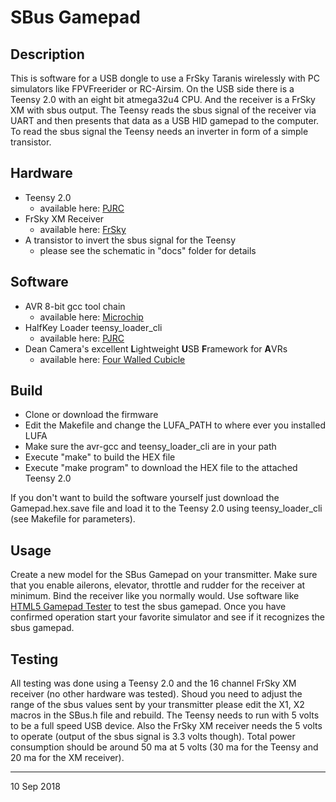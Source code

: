 # SBus Gamepad

## Description
This is software for a USB dongle to use a FrSky Taranis wirelessly with PC simulators like FPVFreerider or RC-Airsim. On the USB side there is a Teensy 2.0 with an eight bit atmega32u4 CPU. And the receiver is a FrSky XM with sbus output. The Teensy reads the sbus signal of the receiver via UART and then presents that data as a USB HID gamepad to the computer. To read the sbus signal the Teensy needs an inverter in form of a simple transistor.  

## Hardware
* Teensy 2.0
	* available here: <a href=https://www.pjrc.com/>PJRC</a>
* FrSky XM Receiver
	* available here: <a href=https://www.frsky-rc.com>FrSky</a>
* A transistor to invert the sbus signal for the Teensy
	* please see the schematic in "docs" folder for details

## Software
* AVR 8-bit gcc tool chain
	* available here: <a href=http://www.microchip.com>Microchip</a>
* HalfKey Loader teensy_loader_cli
	* available here: <a href=https://www.pjrc.com/>PJRC</a>
* Dean Camera's excellent **L**ightweight **U**SB **F**ramework for **A**VRs
	* available here: <a href=http://www.fourwalledcubicle.com/>Four Walled Cubicle</a>

## Build
* Clone or download the firmware
* Edit the Makefile and change the LUFA_PATH to where ever you installed LUFA
* Make sure the avr-gcc and teensy_loader_cli are in your path
* Execute "make" to build the HEX file
* Execute "make program" to download the HEX file to the attached Teensy 2.0

If you don't want to build the software yourself just download the Gamepad.hex.save file and load it to the Teensy 2.0 using teensy_loader_cli (see Makefile for parameters).

## Usage
Create a new model for the SBus Gamepad on your transmitter. Make sure that you enable ailerons, elevator, throttle and rudder for the receiver at minimum. Bind the receiver like you normally would. Use software like <a href=http://html5gamepad.com>HTML5 Gamepad Tester</a> to test the sbus gamepad. Once you have confirmed operation start your favorite simulator and see if it recognizes the sbus gamepad.

## Testing

All testing was done using a Teensy 2.0 and the 16 channel FrSky XM receiver (no other hardware was tested). Shoud you need to adjust the range of the sbus values sent by your transmitter please edit the X1, X2 macros in the SBus.h file and rebuild. The Teensy needs to run with 5 volts to be a full speed USB device. Also the FrSky XM receiver needs the 5 volts to operate (output of the sbus signal is 3.3 volts though). Total power consumption should be around 50 ma at 5 volts (30 ma for the Teensy and 20 ma for the XM receiver).

---

10 Sep 2018